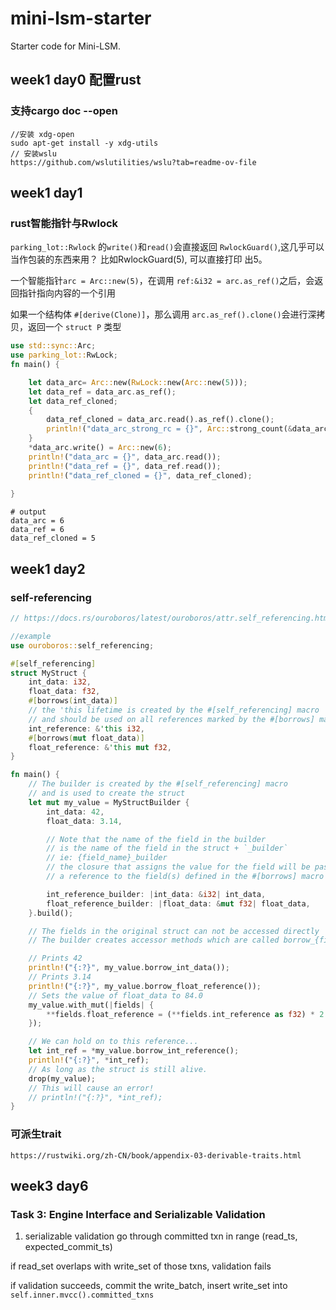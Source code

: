 # mini-lsm-starter

Starter code for Mini-LSM.

## week1 day0 配置rust
### 支持cargo doc --open

```
//安装 xdg-open
sudo apt-get install -y xdg-utils
// 安装wslu 
https://github.com/wslutilities/wslu?tab=readme-ov-file
```

## week1 day1
### rust智能指针与Rwlock
`parking_lot::Rwlock` 的`write()`和`read()`会直接返回 `RwlockGuard()`,这几乎可以当作包装的东西来用？
比如RwlockGuard(5), 可以直接打印 出5。

一个智能指针`arc = Arc::new(5)`，在调用 `ref:&i32 = arc.as_ref()`之后，会返回指针指向内容的一个引用 

如果一个结构体 `#[derive(Clone)]`，那么调用 `arc.as_ref().clone()`会进行深拷贝，返回一个 `struct P` 类型
``` rust
use std::sync::Arc;
use parking_lot::RwLock;
fn main() {

    let data_arc= Arc::new(RwLock::new(Arc::new(5)));
    let data_ref = data_arc.as_ref();
    let data_ref_cloned;
    {
        data_ref_cloned = data_arc.read().as_ref().clone();
        println!("data_arc_strong_rc = {}", Arc::strong_count(&data_arc));
    } 
    *data_arc.write() = Arc::new(6);
    println!("data_arc = {}", data_arc.read());
    println!("data_ref = {}", data_ref.read());
    println!("data_ref_cloned = {}", data_ref_cloned);
    
}
```
```
# output
data_arc = 6
data_ref = 6
data_ref_cloned = 5
```

## week1 day2
### self-referencing
```rust
// https://docs.rs/ouroboros/latest/ouroboros/attr.self_referencing.html

//example
use ouroboros::self_referencing;

#[self_referencing]
struct MyStruct {
    int_data: i32,
    float_data: f32,
    #[borrows(int_data)]
    // the 'this lifetime is created by the #[self_referencing] macro
    // and should be used on all references marked by the #[borrows] macro
    int_reference: &'this i32,
    #[borrows(mut float_data)]
    float_reference: &'this mut f32,
}

fn main() {
    // The builder is created by the #[self_referencing] macro
    // and is used to create the struct
    let mut my_value = MyStructBuilder {
        int_data: 42,
        float_data: 3.14,

        // Note that the name of the field in the builder
        // is the name of the field in the struct + `_builder`
        // ie: {field_name}_builder
        // the closure that assigns the value for the field will be passed
        // a reference to the field(s) defined in the #[borrows] macro

        int_reference_builder: |int_data: &i32| int_data,
        float_reference_builder: |float_data: &mut f32| float_data,
    }.build();

    // The fields in the original struct can not be accessed directly
    // The builder creates accessor methods which are called borrow_{field_name}()

    // Prints 42
    println!("{:?}", my_value.borrow_int_data());
    // Prints 3.14
    println!("{:?}", my_value.borrow_float_reference());
    // Sets the value of float_data to 84.0
    my_value.with_mut(|fields| {
        **fields.float_reference = (**fields.int_reference as f32) * 2.0;
    });

    // We can hold on to this reference...
    let int_ref = *my_value.borrow_int_reference();
    println!("{:?}", *int_ref);
    // As long as the struct is still alive.
    drop(my_value);
    // This will cause an error!
    // println!("{:?}", *int_ref);
}
```

### 可派生trait
```
https://rustwiki.org/zh-CN/book/appendix-03-derivable-traits.html
```

## week3 day6
### Task 3: Engine Interface and Serializable Validation
1. serializable validation
go through committed txn in range (read_ts, expected_commit_ts)

if read_set overlaps with write_set of those txns, validation fails

if validation succeeds, commit the write_batch, insert write_set into `self.inner.mvcc().committed_txns`




